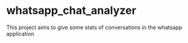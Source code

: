 # whatsapp_chat_analyzer
This project aims to give some stats of conversations in the whatsapp application
